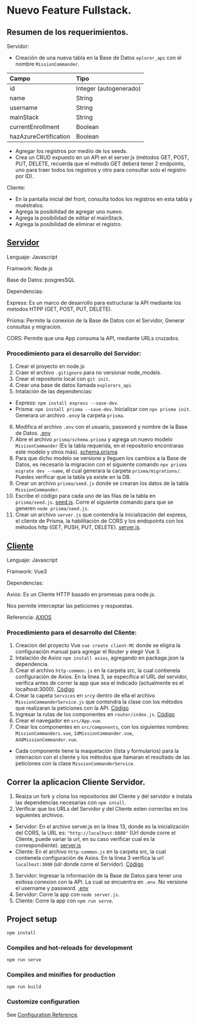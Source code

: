 # Nuevo Feature Fullstack.

## Resumen de los requerimientos.

Servidor:

- Creación de una nueva tabla en la Base de Datos `eplorer_api` con el nombre `MissionCommander`.

| Campo | Tipo |
|:-------|:--------|
|id| Integer (autogenerado)|
|name| String| 
|username| String|
|mainStack| String|
|currentEnrollment| Boolean|
|hazAzureCertification| Boolean|
- Agregar los registros por mediio de los seeds.
- Crea un CRUD expuesto en un API en el server.js (métodos GET, POST, PUT, DELETE, recuerda que el método GET deberá tener 2 endpoints, uno para traer todos los registros y otro para consultar solo el registro por ID).

Cliente:

- En la pantalla inicial del front, consulta todos los registros en esta tabla y muéstralos.
- Agrega la posibilidad de agregar uno nuevo.
- Agrega la posibilidad de editar el mainStack.
- Agrega la posibilidad de eliminar el registro.

## [Servidor](https://github.com/AndreaCuriel/API-Express-DB)

Lenguaje: Javascript

Framwork: Node.js

Base de Datos: posgresSQL

Dependencias:

Express: Es un marco de desarrollo para estructurar la API mediante los metodos HTPP (GET, POST, PUT, DELETE).

Prisma: Permite la conexion de la Base de Datos con el Servidor, Generar consultas y migracion.

CORS: Permite que una App consuma la API, mediante URLs cruzados. 

### Procedimiento para el desarrollo del Servidor:

1. Crear el proyecto en node.js 
2. Craer el archivo `.gitignore` para no versionar node_models.
3. Crear el repositorio local con `git init`.
4. Crear una base de datos llamada `explorers_api`
5. Intalación de las dependencias:
- Express: `npm install express --save-dev`.
- Prisma: `npm install prisma --save-dev`. Inicializar con `npx prisma init`. Generara un archivo `.env`y la carpeta `prisma`. 
6. Modifica el archivo `.env` con el usuario, password y nombre de la Base de Datos. [.env](https://github.com/AndreaCuriel/API-Express-DB/blob/main/.env)
7. Abre el archivo `prisma/schema.prisma` y agrega un nuevo modelo `MisisonCommander` (Es la tabla requerida, en el repositorio encontraras este modelo y otros más). [schema.prisma](https://github.com/AndreaCuriel/API-Express-DB/blob/main/prisma/schema.prisma)
8. Para que dicho modelo se versione y lleguen los cambios a la Base de Datos, es necesario la migracion con el siguiente comando `npx prisma migrate dev --name`, el cual generara la carpeta `prisma/migrations/`. Puedes verificar que la tabla ya existe en la DB.
9. Crear un archivo `prisma/seed.js` donde se crearan los datos de la tabla `MissionCommander`.
10. Escribe el código para cada uno de las filas de la tabla en `prisma/seed.js`. [seed.js](https://github.com/AndreaCuriel/API-Express-DB/blob/main/prisma/seed.js). Corre el siguiente comando para que se generen `node prisma/seed.js`.
11. Crear un archivo `server.js` que contendra la inicialización del express, el cliente de Prisma, la habilitación de CORS y los endopoints con los métodos http (GET, PUSH, PUT, DELETE). [server.js](https://github.com/AndreaCuriel/API-Express-DB/blob/main/server.js).


## [Cliente](https://github.com/AndreaCuriel/client-MC)

Lenguaje: Javascript

Framwork: Vue3

Dependencias:

Axios: Es un Cliente HTTP basado en promesas para node.js. 

Nos permite interceptar las peticiones y respuestas.

Referencia: [AXIOS](https://axios-http.com/es/docs/intro#:~:text=Axios%20es%20un%20Cliente%20HTTP,modulo%20nativo%20http%20de%20node.)

### Procedimiento para el desarrollo del Cliente:
1. Creacion del proyecto Vue `vue create client-MC` donde se eligira la configuración manual para agregar el Router y elegir Vue 3.
2. Intalación de Axios `npm install axios`, agregando en package.json la dependencia.
3. Crear el archivo `http-common.js` en la carpeta src, la cual contienela configuración de Axios. En la línea 3, se especifica el URL del servidor, verifica antes de correr la app que sea el indicado (actualmente es el localhost:3000). [Código](https://github.com/AndreaCuriel/client-MC/blob/master/src/http-common.js)
4. Crear la capeta `Services` en `src`y dentro de ella el archivo `MissionCommanderService.js` que contendra la clase con los métodos que realizaran la peticiones con la API. [Código](https://github.com/AndreaCuriel/client-MC/blob/master/src/services/MissionCommanderService.js)
5. Ingresar la rutas de los componentes en `router/index.js`. [Código](https://github.com/AndreaCuriel/client-MC/blob/master/src/router/index.js)
7. Crear el navegador en `src/App.vue`.
8. Crear los componentes en `src/components`, con los siguientes nombres: `MissionCommanders.vue`, `IdMissionCommander.vue`, `AddMissionCommander.vue`. 
- Cada componente tiene la maquetación (lista y formularios) para la interracion con el cliente y los métodos que llamaran el resultado de las peticiones con la clase `MissionCommanderService`.

## Correr la aplicacion Cliente Servidor.
1. Reaiza un fork y clona los repositorios del Cliente y del servidor e instala las dependencias necesarias con `npm intall`.
2. Verificar que los URLs del Servidor y del Cliente esten correctas en los siguientes archivos.
- Servidor: En el archivo server.js en la línea 13, donde es la inicialización del CORS, la URL es: `"http://localhost:8080"` (Url donde corre el Cliente, puede variar la url, en su caso verificar cual es la correspondiente). [server.js](https://github.com/AndreaCuriel/API-Express-DB/blob/main/server.js)
- Cliente: En el archivo `http-common.js` en la carpeta src, la cual contienela configuración de Axios. En la línea 3 verifica la url `localhost:3000` (ulr donde corre el Servidor). [Código](https://github.com/AndreaCuriel/client-MC/blob/master/src/http-common.js)
3. Servidor: Ingresar la información de la Base de Datos para tener una exitosa conexion con la API. La cual se encuentra en `.env`. No versione el username y password. [.env](https://github.com/AndreaCuriel/API-Express-DB/blob/main/.env)
4. Servidor: Corre la app con `node server.js`.
5. Cliente: Corre la app con `npm run serve`.





 



## Project setup
```
npm install
```

### Compiles and hot-reloads for development
```
npm run serve
```

### Compiles and minifies for production
```
npm run build
```

### Customize configuration
See [Configuration Reference](https://cli.vuejs.org/config/).

